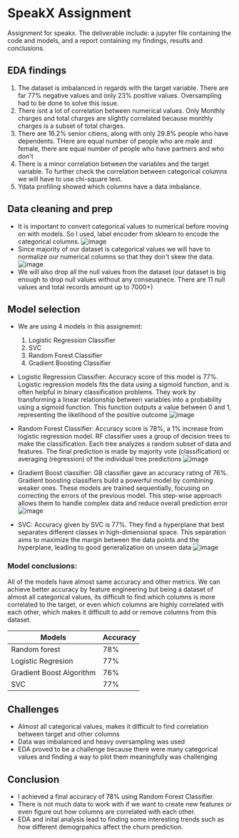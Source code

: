 # SpeakX Assignment
Assignment for speakx. The deliverable include: a jupyter file containing the code and models, and a report containing my findings, results and conclusions. 

## EDA findings
1. The dataset is imbalanced in regards with the target variable. There are far 77% negative values and only 23% positive values. Oversampling had to be done to solve this issue.
2. There isnt a lot of correlation between numerical values. Only Monthly charges and total charges are slightly correlated because monthly charges is a subset of total charges.
3. There are 16.2% senior citiens, along with only 29.8% people who have dependents. THere are equal number of people who are male and female, there are equal number of people who have partners and who don't
4. There is a minor correlation between the variables and the target variable. To further check the correlation between categorical columns we will have to use chi-square test.
5. Ydata profiling showed which columns have a data imbalance.


## Data cleaning and prep
- It is important to convert categorical values to numerical before moving on with models. So I used, label encoder from sklearn to encode the categorical columns. ![image](https://github.com/drblack0/speakxassignment/assets/97089794/2fbfd2ae-ccc5-4823-8390-3a61917a7f74)
- Since majority of our dataset is categorical values we will have to normalize our numerical columns so that they don't skew the data. ![image](https://github.com/drblack0/speakxassignment/assets/97089794/444e3bee-077e-4588-a729-51872022c9f0)
- We will also drop all the null values from the dataset (our dataset is big enough to drop null values without any conseuqnece. There are 11 null values and total records amount up to 7000+)


## Model selection 
- We are using 4 models in this assignemnt:
   1. Logistic Regression Classifier
   2. SVC
   3. Random Forest Classifier
   4. Gradient Boosting Classifier
- Logistic Regression Classifier: Accuracy score of this model is 77%. Logistic regression models fits the data using a sigmoid function, and is often helpful in binary classification problems. They work by transforming a linear relationship between variables into a probability using a sigmoid function. This function outputs a value between 0 and 1, representing the likelihood of the positive outcome ![image](https://github.com/drblack0/speakxassignment/assets/97089794/08df0f93-353a-4cae-af09-caa00e9dea07)

- Random Forest Classifier: Accuracy score is 78%, a 1% increase from logistic regression model. RF classifier uses a group of decision trees to make the classification. Each tree analyzes a random subset of data and features.  The final prediction is made by majority vote (classification) or averaging (regression) of the individual tree predictions ![image](https://github.com/drblack0/speakxassignment/assets/97089794/21eb717b-9775-44da-a426-9b8cff0c1614)

- Gradient Boost classifier: GB classifier gave an accuracy rating of 76%. Gradient boosting classifiers build a powerful model by combining weaker ones.  These models are trained sequentially, focusing on correcting the errors of the previous model.  This step-wise approach allows them to handle complex data and reduce overall prediction error ![image](https://github.com/drblack0/speakxassignment/assets/97089794/87c8bea2-9d8c-4cd8-aa03-dabc60f7b8c7)

- SVC: Accuracy given by SVC is 77%. They find a hyperplane that best separates different classes in high-dimensional space.  This separation aims to maximize the margin between the data points and the hyperplane, leading to good generalization on unseen data ![image](https://github.com/drblack0/speakxassignment/assets/97089794/659fde99-dcd1-412c-9ab5-e859697dccc5)

### Model conclusions: 
All of the models have almost same accuracy and other metrics. We can achieve better accuracy by feature engineering but being a dataset of almost all categorical values, its difficult to find which columns is more correlated to the target, or even which columns are highly correlated with each other, which makes it difficult to add or remove columns from this dataset. 

| Models        | Accuracy |
----------------|-----------
| Random forest |    78%   |
| Logistic Regresion | 77%  |
| Gradient Boost Algorithm | 76% |
| SVC |  77%   |




## Challenges 
- Almost all categorical values, makes it difficult to find correlation between target and other columns
- Data was imbalanced and heavy oversampling was used
- EDA proved to be a challenge because there were many categorical values and finding a way to plot them meaningfully was challenging
## Conclusion
- I achieved a final accuracy of 78% using Random Forest Classifier.
- There is not much data to work with if we want to create new features or even figure out how columns are correlated with each other.
- EDA and inital analysis lead to finding some interesting trends such as how different demogrpahics affect the churn prediction. 

